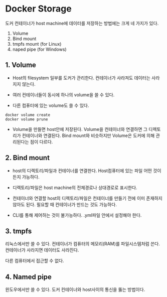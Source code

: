 # Docker Storage

도커 컨테이너가 host machine에 데이터를 저장하는 방법에는 크게 네 가지가 있다. 

1. Volume
2. Bind mount
3. tmpfs mount (for Linux)
4. naped pipe (for Windows)



## 1. Volume

- Host의 filesystem 일부를 도커가 관리한다. 컨테이너가 사라져도 데이터는 사라지지 않는다. 

- 여러 컨테이너들이 동시에 하나의 volume을 쓸 수 있다.

- 다른 컴퓨터에 있는 volume도 쓸 수 있다.



```
docker volume create
docker volume prune
```



- Volume을 만들면 host안에 저장된다. Volume을 컨테이너와 연결하면 그 디렉토리가 컨테이너와 연결된다. Bind mount와 비슷하지만 Volume은 도커에 의해 관리된다는 점이 다르다. 



## 2. Bind mount

-  host의 디렉토리/파일과 컨테이너를 연결한다. Host컴퓨터에 있는 파일 어떤 것이든지 가능하다. 
- 디렉토리/파일은 host machine의 전체경로나 상대경로로 표시한다. 

- 컨테이너와 연결할 host의 디렉토리/파일은 컨테이너를 만들기 전에 이미 존재하지 않아도 된다. 필요할 때 컨테이너가 만드는 것도 가능하다. 

- CLI를 통해 제어하는 것이 불가능하다. .yml파일 안에서 설정해야 한다. 



## 3. tmpfs

리눅스에서만 쓸 수 있다. 컨테이너가 컴퓨터의 메모리(RAM)를 파일시스템처럼 쓴다. 컨테이너가 사라지면 데이터도 사라진다. 

다른 컴퓨터에서 접근할 수 없다. 



## 4. Named pipe

윈도우에서만 쓸 수 있다. 도커 컨테이너와 host사이의 통신을 뚫는 방법이다. 